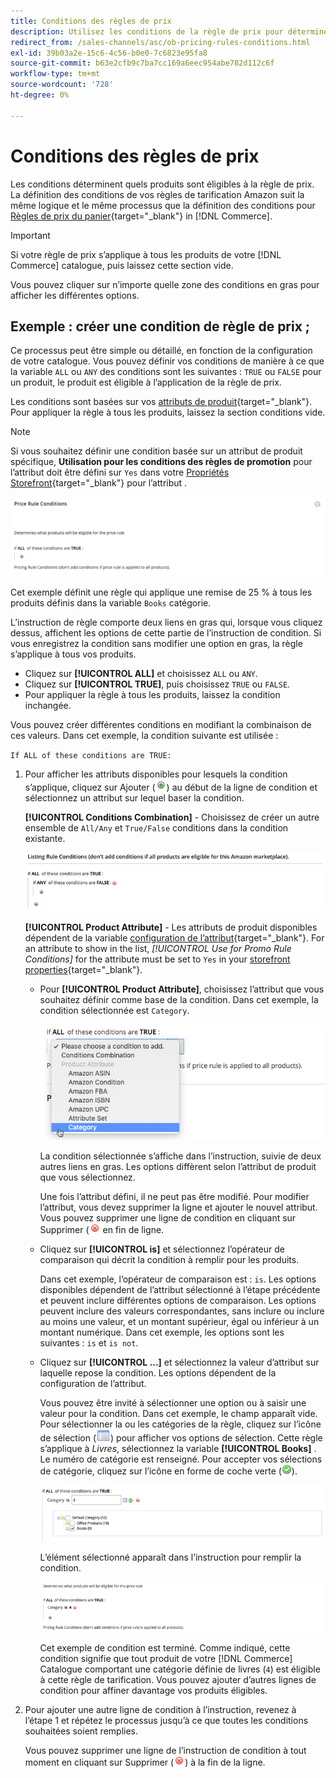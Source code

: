 ```yaml
---
title: Conditions des règles de prix
description: Utilisez les conditions de la règle de prix pour déterminer les produits éligibles à la règle de prix de la liste.
redirect_from: /sales-channels/asc/ob-pricing-rules-conditions.html
exl-id: 39b03a2e-15c6-4c56-b0e0-7c6823e95fa8
source-git-commit: b63e2cfb9c7ba7cc169a6eec954abe782d112c6f
workflow-type: tm+mt
source-wordcount: '728'
ht-degree: 0%

---
```


# Conditions des règles de prix

Les conditions déterminent quels produits sont éligibles à la règle de prix. La définition des conditions de vos règles de tarification Amazon suit la même logique et le même processus que la définition des conditions pour [Règles de prix du panier](https://docs.magento.com/user-guide/marketing/price-rules-cart.html){target="_blank"} in [!DNL Commerce].

>[!IMPORTANT]
>
>Si votre règle de prix s’applique à tous les produits de votre [!DNL Commerce] catalogue, puis laissez cette section vide.

Vous pouvez cliquer sur n’importe quelle zone des conditions en gras pour afficher les différentes options.

## Exemple : créer une condition de règle de prix ;

Ce processus peut être simple ou détaillé, en fonction de la configuration de votre catalogue. Vous pouvez définir vos conditions de manière à ce que la variable `ALL` ou `ANY` des conditions sont les suivantes : `TRUE` ou `FALSE` pour un produit, le produit est éligible à l’application de la règle de prix.

Les conditions sont basées sur vos [attributs de produit](https://docs.magento.com/user-guide/catalog/product-attributes.html){target="_blank"}. Pour appliquer la règle à tous les produits, laissez la section conditions vide.

>[!NOTE]
>
>Si vous souhaitez définir une condition basée sur un attribut de produit spécifique, **Utilisation pour les conditions des règles de promotion** pour l’attribut doit être défini sur `Yes` dans votre [Propriétés Storefront](https://docs.magento.com/user-guide/stores/attribute-product-create.html){target="_blank"} pour l’attribut .

![Condition de règle de prix - ligne 1](assets/ob-price-rules-condition-1.png)

Cet exemple définit une règle qui applique une remise de 25 % à tous les produits définis dans la variable `Books` catégorie.

L’instruction de règle comporte deux liens en gras qui, lorsque vous cliquez dessus, affichent les options de cette partie de l’instruction de condition. Si vous enregistrez la condition sans modifier une option en gras, la règle s’applique à tous vos produits.

- Cliquez sur **[!UICONTROL ALL]** et choisissez `ALL` ou `ANY`.
- Cliquez sur **[!UICONTROL TRUE]**, puis choisissez `TRUE` ou `FALSE`.
- Pour appliquer la règle à tous les produits, laissez la condition inchangée.

Vous pouvez créer différentes conditions en modifiant la combinaison de ces valeurs. Dans cet exemple, la condition suivante est utilisée :

`If ALL of these conditions are TRUE:`

1. Pour afficher les attributs disponibles pour lesquels la condition s’applique, cliquez sur Ajouter (![Icône Ajouter](assets/btn-add-grn.png)) au début de la ligne de condition et sélectionnez un attribut sur lequel baser la condition.

   **[!UICONTROL Conditions Combination]** - Choisissez de créer un autre ensemble de `All/Any` et `True/False` conditions dans la condition existante.

   ![Combinaison des conditions de règle de prix](assets/ob-conditions-combinations.png)

   **[!UICONTROL Product Attribute]** - Les attributs de produit disponibles dépendent de la variable [configuration de l’attribut](https://docs.magento.com/user-guide/stores/attribute-product-create.html){target="_blank"}. For an attribute to show in the list, *[!UICONTROL Use for Promo Rule Conditions]* for the attribute must be set to `Yes` in your [storefront properties](https://docs.magento.com/user-guide/stores/attribute-product-create.html){target="_blank"}.

   - Pour **[!UICONTROL Product Attribute]**, choisissez l’attribut que vous souhaitez définir comme base de la condition. Dans cet exemple, la condition sélectionnée est `Category`.

      ![Condition de règle de prix - ligne 2, partie 2](assets/ob-price-rule-condition-2.png)

      La condition sélectionnée s’affiche dans l’instruction, suivie de deux autres liens en gras. Les options diffèrent selon l’attribut de produit que vous sélectionnez.

      Une fois l’attribut défini, il ne peut pas être modifié. Pour modifier l’attribut, vous devez supprimer la ligne et ajouter le nouvel attribut. Vous pouvez supprimer une ligne de condition en cliquant sur Supprimer (![Icône Supprimer](assets/btn-del-red.png) en fin de ligne.

   - Cliquez sur **[!UICONTROL is]** et sélectionnez l’opérateur de comparaison qui décrit la condition à remplir pour les produits.

      Dans cet exemple, l’opérateur de comparaison est : `is`. Les options disponibles dépendent de l’attribut sélectionné à l’étape précédente et peuvent inclure différentes options de comparaison. Les options peuvent inclure des valeurs correspondantes, sans inclure ou inclure au moins une valeur, et un montant supérieur, égal ou inférieur à un montant numérique. Dans cet exemple, les options sont les suivantes : `is` et `is not`.

   - Cliquez sur **[!UICONTROL ...]** et sélectionnez la valeur d’attribut sur laquelle repose la condition. Les options dépendent de la configuration de l’attribut.

      Vous pouvez être invité à sélectionner une option ou à saisir une valeur pour la condition. Dans cet exemple, le champ apparaît vide. Pour sélectionner la ou les catégories de la règle, cliquez sur l’icône de sélection (![Icône Sélecteur](assets/btn-chooser.png)) pour afficher vos options de sélection. Cette règle s’applique à _Livres_, sélectionnez la variable **[!UICONTROL Books]** . Le numéro de catégorie est renseigné. Pour accepter vos sélections de catégorie, cliquez sur l’icône en forme de coche verte (![Icône Cocher](assets/btn-check-mark-green.png)).

      ![Condition de règle de prix - ligne 2, partie 3](assets/ob-price-rule-condition-3.png)

      L’élément sélectionné apparaît dans l’instruction pour remplir la condition.

      ![Condition de règle de prix - ligne 2, partie 4](assets/ob-price-rule-condition-4.png)

      Cet exemple de condition est terminé. Comme indiqué, cette condition signifie que tout produit de votre [!DNL Commerce] Catalogue comportant une catégorie définie de livres (`4`) est éligible à cette règle de tarification. Vous pouvez ajouter d’autres lignes de condition pour affiner davantage vos produits éligibles.

1. Pour ajouter une autre ligne de condition à l’instruction, revenez à l’étape 1 et répétez le processus jusqu’à ce que toutes les conditions souhaitées soient remplies.

   Vous pouvez supprimer une ligne de l’instruction de condition à tout moment en cliquant sur Supprimer (![Icône Supprimer](assets/btn-del-red.png)) à la fin de la ligne.
